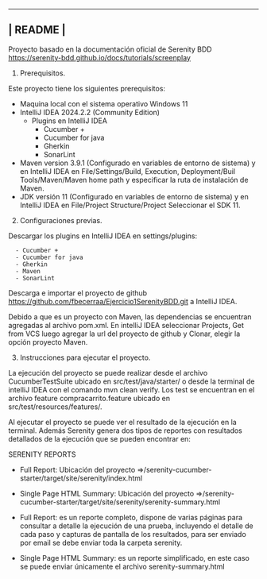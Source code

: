 ---------------------------------------------------------------
|                            README                           |
---------------------------------------------------------------

Proyecto basado en la documentación oficial de Serenity BDD https://serenity-bdd.github.io/docs/tutorials/screenplay

1. Prerequisitos.

Este proyecto tiene los siguientes prerequisitos:

 - Maquina local con el sistema operativo Windows 11
 - IntelliJ IDEA 2024.2.2 (Community Edition)
    - Plugins en IntelliJ IDEA
      - Cucumber +
      - Cucumber for java
      - Gherkin
      - SonarLint
- Maven version 3.9.1 (Configurado en variables de entorno de sistema) y en IntelliJ IDEA en File/Settings/Build, Execution, Deployment/Buil Tools/Maven/Maven home path y especificar la ruta de instalación de Maven.
- JDK versión 11 (Configurado en variables de entorno de sistema) y en IntelliJ IDEA en File/Project Structure/Project Seleccionar el SDK 11.

2. Configuraciones previas.

Descargar los plugins en IntelliJ IDEA en settings/plugins:
 
      - Cucumber +
      - Cucumber for java
      - Gherkin
      - Maven
      - SonarLint

Descarga e importar el proyecto de github https://github.com/fbecerraa/Ejercicio1SerenityBDD.git a IntelliJ IDEA.

Debido a que es un proyecto con Maven, las dependencias se encuentran agregadas al archivo pom.xml.
En intelliJ IDEA seleccionar Projects, Get from VCS luego agregar la url del proyecto de github y Clonar, elegir la opción proyecto Maven.

3. Instrucciones para ejecutar el proyecto.

La ejecución del proyecto se puede realizar desde el archivo CucumberTestSuite ubicado en src/test/java/starter/ o desde la terminal de intelliJ IDEA con el comando mvn clean verify. Los test se encuentran en el archivo feature compracarrito.feature ubicado en src/test/resources/features/.

Al ejecutar el proyecto se puede ver el resultado de la ejecución en la terminal. Además Serenity genera dos tipos de reportes con resultados detallados de la ejecución que se pueden encontrar en:

SERENITY REPORTS

   - Full Report: Ubicación del proyecto =>/serenity-cucumber-starter/target/site/serenity/index.html
   - Single Page HTML Summary: Ubicación del proyecto =>/serenity-cucumber-starter/target/site/serenity/serenity-summary.html 

- Full Report: es un reporte completo, dispone de varias páginas para consultar a detalle la ejecución de una prueba, incluyendo el detalle de cada paso y capturas de pantalla de los resultados, para ser enviado por email se debe enviar toda la carpeta serenity. 
- Single Page HTML Summary: es un reporte simplificado, en este caso se puede enviar únicamente el archivo serenity-summary.html 
